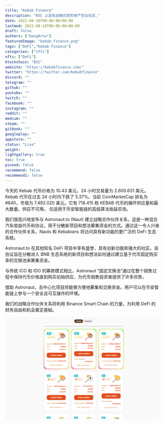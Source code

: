```yaml
---
title: "Kebab Finance"
description: "BSC 上具有战略优势的单产农业社区."
date: 2022-08-18T00:00:00+08:00
lastmod: 2022-08-18T00:00:00+08:00
draft: false
authors: ["boogArno"]
featuredImage: "kebab-finance.png"
tags: ["DeFi","Kebab Finance"]
categories: ["nfts"]
nfts: ["DeFi"]
blockchain: "BSC"
website: "https://kebabfinance.com/"
twitter: "https://twitter.com/kebabfinance"
discord: ""
telegram: ""
github: ""
youtube: ""
twitch: ""
facebook: ""
instagram: ""
reddit: ""
medium: ""
steam: ""
gitbook: ""
googleplay: ""
appstore: ""
status: "Live"
weight: 
lightgallery: true
toc: true
pinned: false
recommend: false
recommend1: false
---
```

今天的 Kebab 代币价格为 10.43 美元，24 小时交易量为 2.600.631 美元。 Kebab 代币在过去 24 小时内下跌了 5.37%。当前 CoinMarketCap 排名为 #840，市值为 7.492.020 美元。它有 718.415 枚 KEBAB 代币的循环供应量和最大数量。供应不可用。
仅适用于币安智能链的高级算法收益农场。

我们很高兴地宣布与 Astronaut.to (Naut) 建立战略合作伙伴关系，这是一种混合汽车收益代币和协议，用于分散新项目和想法筹集资金的方式。通过这一令人兴奋的合作伙伴关系，Nauts 和 Kebabians 将访问具有新功能的更广泛的 DeFi 生态系统。

Astronaut.to 在其他知名 DeFi 项目中享有盛誉，具有创新功能和强大的社区。该协议旨在分散进入 BNB 生态系统的新项目和想法如何通过建立基于代币固定购买率的交换池来筹集资金。

与传统 ICO 和 IDO 的筹款模式相比，Astronaut “固定交换池”通过在整个销售过程中保持代币价格直到购买初始供应，为代币销售投资者提供了许多优势。

‌借助 Astronaut，去中心化项目将能够方便地筹集和交换资金。用户可以在币安智能链上参与一个安全且可互操作的环境。

我们的战略合作伙伴关系将利用 Binance Smart Chain 的力量，为利用 DeFi 的财务自由和机会奠定基础。



![kebabfinance-dapp-defi-bsc-image1_afe0e55c550d04a8143e0e2a7da28d5b](kebabfinance-dapp-defi-bsc-image1_afe0e55c550d04a8143e0e2a7da28d5b.png)